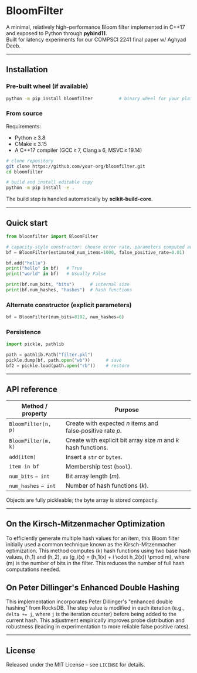 # BloomFilter

A minimal, relatively high–performance Bloom filter implemented in C++17 and exposed to Python through **pybind11**.  
Built for latency experiments for our COMPSCI 2241 final paper w/ Aghyad Deeb.

---

## Installation

### Pre‑built wheel (if available)

```bash
python -m pip install bloomfilter          # binary wheel for your platform
````

### From source

Requirements:

* Python ≥ 3.8
* CMake ≥ 3.15
* A C++17 compiler (GCC ≥ 7, Clang ≥ 6, MSVC ≥ 19.14)

```bash
# clone repository
git clone https://github.com/your‑org/bloomfilter.git
cd bloomfilter

# build and install editable copy
python -m pip install -e .
```

The build step is handled automatically by **scikit‑build‑core**.

---

## Quick start

```python
from bloomfilter import BloomFilter

# capacity‑style constructor: choose error rate, parameters computed automatically
bf = BloomFilter(estimated_num_items=1000, false_positive_rate=0.01)

bf.add("hello")
print("hello" in bf)   # True
print("world" in bf)   # Usually False

print(bf.num_bits, "bits")      # internal size
print(bf.num_hashes, "hashes")  # hash functions
```

### Alternate constructor (explicit parameters)

```python
bf = BloomFilter(num_bits=8192, num_hashes=6)
```

### Persistence

```python
import pickle, pathlib

path = pathlib.Path("filter.pkl")
pickle.dump(bf, path.open("wb"))      # save
bf2 = pickle.load(path.open("rb"))    # restore
```

---

## API reference

| Method / property    | Purpose                                                         |
| -------------------- | --------------------------------------------------------------- |
| `BloomFilter(n, p)`  | Create with expected *n* items and false‑positive rate *p*.     |
| `BloomFilter(m, k)`  | Create with explicit bit array size *m* and *k* hash functions. |
| `add(item)`          | Insert a `str` or `bytes`.                                      |
| `item in bf`         | Membership test (`bool`).                                       |
| `num_bits` `→ int`   | Bit array length (*m*).                                         |
| `num_hashes` `→ int` | Number of hash functions (*k*).                                 |

Objects are fully pickleable; the byte array is stored compactly.

---

## On the Kirsch-Mitzenmacher Optimization

To efficiently generate multiple hash values for an item, this Bloom filter initially used a common technique known as the Kirsch-Mitzenmacher optimization. This method computes \(k\) hash functions using two base hash values, \(h_1\) and \(h_2\), as \(g_i(x) = (h_1(x) + i \cdot h_2(x)) \pmod m\), where \(m\) is the number of bits in the filter. This reduces the number of full hash computations needed.

## On Peter Dillinger's Enhanced Double Hashing

This implementation incorporates Peter Dillinger's "enhanced double hashing" from RocksDB. The step value is modified in each iteration (e.g., `delta += j`, where `j` is the iteration counter) before being added to the current hash. This adjustment empirically improves probe distribution and robustness (leading in experimentation to more reliable false positive rates).

---

## License

Released under the MIT License – see `LICENSE` for details.

